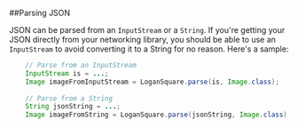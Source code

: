 ##Parsing JSON

JSON can be parsed from an `InputStream` or a `String`. If you're getting your JSON directly from your networking library, you should be able to use an `InputStream` to avoid converting it to a String for no reason. Here's a sample:

```java
    // Parse from an InputStream
    InputStream is = ...;
    Image imageFromInputStream = LoganSquare.parse(is, Image.class);
    
    // Parse from a String
    String jsonString = ...;
    Image imageFromString = LoganSquare.parse(jsonString, Image.class); 
```